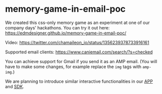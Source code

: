 # memory-game-in-email-poc

We created this css-only memory game as an experiment at one of our company days' hackathons. You can try it out here: https://edmdesigner.github.io/memory-game-in-email-poc/

Video: https://twitter.com/chamaileon_io/status/1356239378733916161

Supported email clients: https://www.caniemail.com/search/?s=checked

You can achieve support for Gmail if you send it as an AMP email. (You will have to make some changes, for example replace the `img` tags with `amp-img`.)

We are planning to introduce similar interactive functionalities in our [APP](https://chamaileon.io) and [SDK](https://chamaileon.io/sdk).
